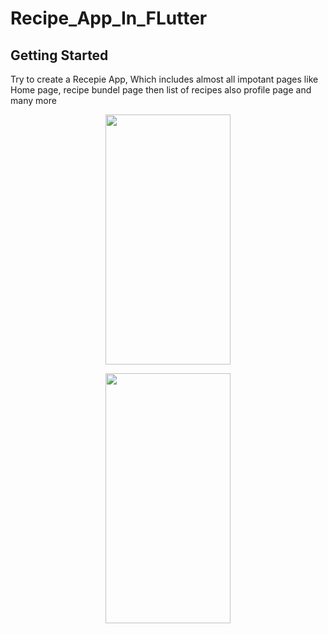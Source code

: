 # Recipe_App_In_FLutter


## Getting Started

Try to create a Recepie App, Which includes almost all impotant pages like Home page, recipe bundel page then list of recipes also profile page and many more
<p align="center">
  <img src="https://user-images.githubusercontent.com/104968699/230050943-3a635f37-bdca-4e35-a78e-470cf8866015.png" width="200" height="400" />
<p align="center">
  <img src="https://user-images.githubusercontent.com/104968699/230055939-15a5d8fd-3fce-4f1c-ac78-c86c492781c1.png" width="200" height="400" />
  

